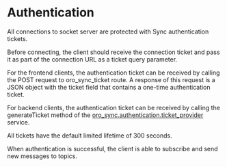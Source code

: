 # Authentication

All connections to socket server are protected with Sync authentication tickets.

Before connecting, the client should receive the connection ticket and pass it as part of the connection URL as a ticket query parameter.

For the frontend clients, the authentication ticket can be received by calling the POST request to oro_sync_ticket route. A response
of this request is a JSON object with the ticket field that contains a one-time authentication ticket.

For backend clients, the authentication ticket can be received by calling the generateTicket method of the <a href="https://github.com/oroinc/platform/blob/5.0/src/Oro/Bundle/SyncBundle/Authentication/Ticket/TicketProvider.php" target="_blank">oro_sync.authentication.ticket_provider</a> service.

All tickets have the default limited lifetime of 300 seconds.

When authentication is successful, the client is able to subscribe and send new messages to topics.

<!-- Frontend -->
